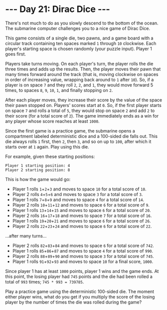 # --- Day 21: Dirac Dice ---
There's not much to do as you slowly descend to the bottom of the ocean. The submarine computer challenges you to a nice game of Dirac Dice.

This game consists of a single die, two pawns, and a game board with a circular track containing ten spaces marked `1` through `10` clockwise. Each player's starting space is chosen randomly (your puzzle input). Player 1 goes first.

Players take turns moving. On each player's turn, the player rolls the die three times and adds up the results. Then, the player moves their pawn that many times forward around the track (that is, moving clockwise on spaces in order of increasing value, wrapping back around to `1` after `10`). So, if a player is on space `7` and they roll `2`, `2`, and `1`, they would move forward 5 times, to spaces `8`, `9`, `10`, `1`, and finally stopping on `2`.

After each player moves, they increase their score by the value of the space their pawn stopped on. Players' scores start at `0`. So, if the first player starts on space `7` and rolls a total of `5`, they would stop on space `2` and add `2` to their score (for a total score of `2`). The game immediately ends as a win for any player whose score reaches at least `1000`.

Since the first game is a practice game, the submarine opens a compartment labeled deterministic dice and a 100-sided die falls out. This die always rolls `1` first, then `2`, then `3`, and so on up to `100`, after which it starts over at `1` again. Play using this die.

For example, given these starting positions:

```
Player 1 starting position: 4
Player 2 starting position: 8
```

This is how the game would go:

- Player 1 rolls `1`+`2`+`3` and moves to space `10` for a total score of `10`.
- Player 2 rolls `4`+`5`+`6` and moves to space `3` for a total score of `3`.
- Player 1 rolls `7`+`8`+`9` and moves to space `4` for a total score of `14`.
- Player 2 rolls `10`+`11`+`12` and moves to space `6` for a total score of `9`.
- Player 1 rolls `13`+`14`+`15` and moves to space `6` for a total score of `20`.
- Player 2 rolls `16`+`17`+`18` and moves to space `7` for a total score of `16`.
- Player 1 rolls `19`+`20`+`21` and moves to space `6` for a total score of `26`.
- Player 2 rolls `22`+`23`+`24` and moves to space `6` for a total score of `22`.

...after many turns...

- Player 2 rolls `82`+`83`+`84` and moves to space `6` for a total score of `742`.
- Player 1 rolls `85`+`86`+`87` and moves to space `4` for a total score of `990`.
- Player 2 rolls `88`+`89`+`90` and moves to space `3` for a total score of `745`.
- Player 1 rolls `91`+`92`+`93` and moves to space `10` for a final score, `1000`.

Since player 1 has at least `1000` points, player 1 wins and the game ends. At this point, the losing player had `745` points and the die had been rolled a total of `993` times; `745 * 993 = 739785`.

Play a practice game using the deterministic 100-sided die. The moment either player wins, what do you get if you multiply the score of the losing player by the number of times the die was rolled during the game?
